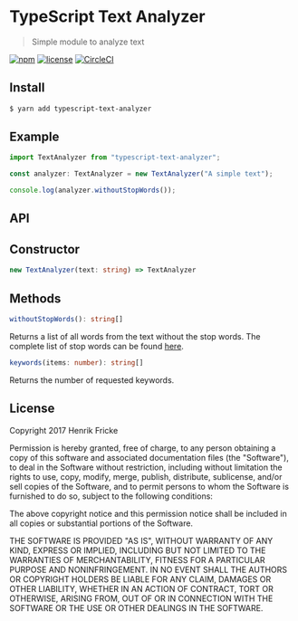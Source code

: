 # TypeScript Text Analyzer
> Simple module to analyze text

[![npm](https://img.shields.io/npm/v/typescript-text-analyzer.svg)](https://www.npmjs.com/package/typescript-text-analyzer)
[![license](https://img.shields.io/github/license/HenrikFricke/typescript-text-analyzer.svg)](https://github.com/henrikfricke/typescript-text-analyzer/blob/master/LICENSE)
[![CircleCI](https://img.shields.io/circleci/project/github/HenrikFricke/typescript-text-analyzer.svg)](https://circleci.com/gh/HenrikFricke/typescript-text-analyzer)

## Install

```bash
$ yarn add typescript-text-analyzer
```

## Example

```typescript
import TextAnalyzer from "typescript-text-analyzer";

const analyzer: TextAnalyzer = new TextAnalyzer("A simple text");

console.log(analyzer.withoutStopWords());
```

## API

## Constructor

```typescript
new TextAnalyzer(text: string) => TextAnalyzer
```

## Methods

```typescript
withoutStopWords(): string[]
```
Returns a list of all words from the text without the stop words. The complete list
of stop words can be found [here](http://www.ranks.nl/stopwords).

```typescript
keywords(items: number): string[]
```
Returns the number of requested keywords. 

## License

Copyright 2017 Henrik Fricke

Permission is hereby granted, free of charge, to any person obtaining a copy of this software and associated documentation files (the "Software"), to deal in the Software without restriction, including without limitation the rights to use, copy, modify, merge, publish, distribute, sublicense, and/or sell copies of the Software, and to permit persons to whom the Software is furnished to do so, subject to the following conditions:

The above copyright notice and this permission notice shall be included in all copies or substantial portions of the Software.

THE SOFTWARE IS PROVIDED "AS IS", WITHOUT WARRANTY OF ANY KIND, EXPRESS OR IMPLIED, INCLUDING BUT NOT LIMITED TO THE WARRANTIES OF MERCHANTABILITY, FITNESS FOR A PARTICULAR PURPOSE AND NONINFRINGEMENT. IN NO EVENT SHALL THE AUTHORS OR COPYRIGHT HOLDERS BE LIABLE FOR ANY CLAIM, DAMAGES OR OTHER LIABILITY, WHETHER IN AN ACTION OF CONTRACT, TORT OR OTHERWISE, ARISING FROM, OUT OF OR IN CONNECTION WITH THE SOFTWARE OR THE USE OR OTHER DEALINGS IN THE SOFTWARE.